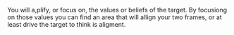 You will a,plify, or focus on, the values or beliefs of the target. By focusiong on those values you can find an area that will allign your two frames, or at least drive the target to think is aligment.
